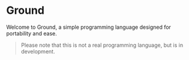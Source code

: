 # Ground
Welcome to Ground, a simple programming language designed for portability and ease.

> Please note that this is not a real programming language, but is in development.

